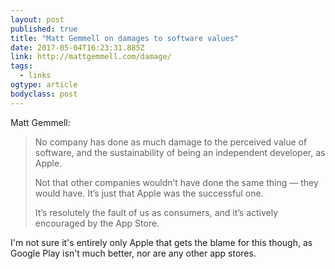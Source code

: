 ```yaml
---
layout: post 
published: true 
title: "Matt Gemmell on damages to software values" 
date: 2017-05-04T16:23:31.885Z 
link: http://mattgemmell.com/damage/ 
tags:
  - links
ogtype: article 
bodyclass: post 
---
```


Matt Gemmell:

> No company has done as much damage to the perceived value of software, and the sustainability of being an independent developer, as Apple.
> 
> Not that other companies wouldn’t have done the same thing — they would have. It’s just that Apple was the successful one.
> 
> It’s resolutely the fault of us as consumers, and it’s actively encouraged by the App Store.

I'm not sure it's entirely only Apple that gets the blame for this though, as Google Play isn't much better, nor are any other app stores.
